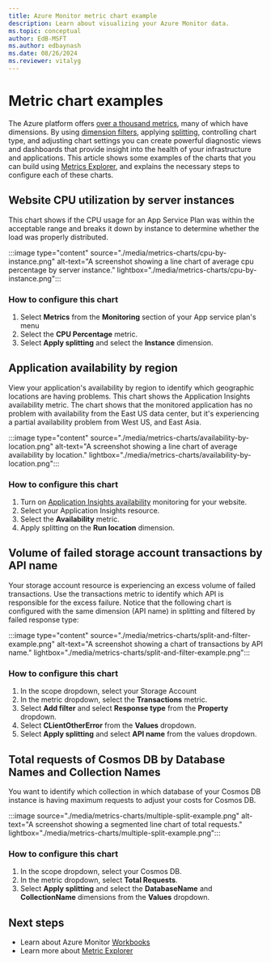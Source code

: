```yaml
---
title: Azure Monitor metric chart example
description: Learn about visualizing your Azure Monitor data.
ms.topic: conceptual
author: EdB-MSFT
ms.author: edbaynash
ms.date: 08/26/2024
ms.reviewer: vitalyg
---
```


# Metric chart examples 

The Azure platform offers [over a thousand metrics](/azure/azure-monitor/reference/supported-metrics/metrics-index), many of which have dimensions. By using [dimension filters](./metrics-charts.md), applying [splitting](./metrics-charts.md), controlling chart type, and adjusting chart settings you can create powerful diagnostic views and dashboards that provide insight into the health of your infrastructure and applications. This article shows some examples of the charts that you can build using [Metrics Explorer](./metrics-charts.md), and explains the necessary steps to configure each of these charts.


## Website CPU utilization by server instances

This chart shows if the CPU usage for an App Service Plan was within the acceptable range and breaks it down by instance to determine whether the load was properly distributed. 

:::image type="content" source="./media/metrics-charts/cpu-by-instance.png" alt-text="A screenshot showing a line chart of average cpu percentage by server instance." lightbox="./media/metrics-charts/cpu-by-instance.png":::

### How to configure this chart
1. Select **Metrics** from the **Monitoring** section of your App service plan's menu
1. Select the **CPU Percentage** metric. 
1. Select **Apply splitting** and select the **Instance** dimension.

## Application availability by region

View your application's availability by region to identify which geographic locations are having problems. This chart shows the Application Insights availability metric. The chart shows that the monitored application has no problem with availability from the East US data center, but it's experiencing a partial availability problem from West US, and East Asia.

:::image type="content" source="./media/metrics-charts/availability-by-location.png" alt-text="A screenshot showing a line chart of average availability by location." lightbox="./media/metrics-charts/availability-by-location.png":::

### How to configure this chart

1. Turn on [Application Insights availability](/previous-versions/azure/azure-monitor/app/monitor-web-app-availability) monitoring for your website.
1. Select your Application Insights resource.
1. Select the **Availability** metric. 
1. Apply splitting on the **Run location** dimension.

## Volume of failed storage account transactions by API name

Your storage account resource is experiencing an excess volume of failed transactions. Use the transactions metric to identify which API is responsible for the excess failure. Notice that the following chart is configured with the same dimension (API name) in splitting and filtered by failed response type:

:::image type="content" source="./media/metrics-charts/split-and-filter-example.png" alt-text="A screenshot showing a chart of transactions by API name." lightbox="./media/metrics-charts/split-and-filter-example.png":::

### How to configure this chart

1. In the scope dropdown, select your Storage Account
1. In the metric dropdown, select the **Transactions** metric.
1. Select **Add filter** and select **Response type** from the **Property** dropdown.
1. Select **CLientOtherError** from the **Values** dropdown.
1. Select **Apply splitting**  and select **API name**  from the values dropdown.

## Total requests of Cosmos DB by Database Names and Collection Names

You want to identify which collection in which database of your Cosmos DB instance is having maximum requests to adjust your costs for Cosmos DB.

:::image source="./media/metrics-charts/multiple-split-example.png" alt-text="A screenshot showing a segmented line chart of total requests." lightbox="./media/metrics-charts/multiple-split-example.png":::

### How to configure this chart

1. In the scope dropdown, select your Cosmos DB.
1. In the metric dropdown, select **Total Requests**. 
1. Select **Apply splitting** and select the **DatabaseName** and **CollectionName** dimensions from the **Values** dropdown.

## Next steps

* Learn about Azure Monitor [Workbooks](../visualize/workbooks-overview.md)
* Learn more about [Metric Explorer](metrics-charts.md)
